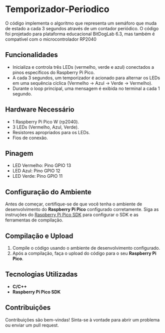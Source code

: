 # Temporizador-Periodico
O código implementa o algoritmo que representa um semáforo que muda de estado a cada 3 segundos através de um contador periódico. O código foi projetado para plataforma educacional BitDogLab 6.3, mas também é compatível com o microcontrolador RP2040

## Funcionalidades

- Inicializa e controla três LEDs (vermelho, verde e azul) conectados a pinos específicos do Raspberry Pi Pico.
- A cada 3 segundos, um temporizador é acionado para alternar os LEDs em uma sequência cíclica (Vermelho → Azul → Verde → Vermelho).
- Durante o loop principal, uma mensagem é exibida no terminal a cada 1 segundo.

## Hardware Necessário

- 1 Raspberry Pi Pico W (rp2040).
- 3 LEDs (Vermelho, Azul, Verde).
- Resistores apropriados para os LEDs.
- Fios de conexão.

## Pinagem

- LED Vermelho: Pino GPIO 13
- LED Azul: Pino GPIO 12
- LED Verde: Pino GPIO 11

## Configuração do Ambiente

Antes de começar, certifique-se de que você tenha o ambiente de desenvolvimento do **Raspberry Pi Pico** configurado corretamente. Siga as instruções do [Raspberry Pi Pico SDK](https://www.raspberrypi.org/documentation/rp2040/getting-started/) para configurar o SDK e as ferramentas de compilação.

## Compilação e Upload

1. Compile o código usando o ambiente de desenvolvimento configurado.
2. Após a compilação, faça o upload do código para o seu **Raspberry Pi Pico**.

## Tecnologias Utilizadas

- **C/C++**
- **Raspberry Pi Pico SDK**

## Contribuições

Contribuições são bem-vindas! Sinta-se à vontade para abrir um problema ou enviar um pull request.
